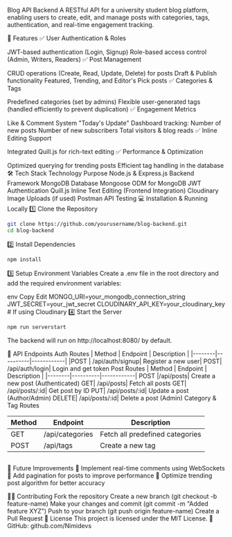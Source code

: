 Blog API Backend
A RESTful API for a university student blog platform, enabling users to create, edit, and manage posts with categories, tags, authentication, and real-time engagement tracking.

🚀 Features
✅ User Authentication & Roles

JWT-based authentication (Login, Signup)
Role-based access control (Admin, Writers, Readers)
✅ Post Management

CRUD operations (Create, Read, Update, Delete) for posts
Draft & Publish functionality
Featured, Trending, and Editor's Pick posts
✅ Categories & Tags

Predefined categories (set by admins)
Flexible user-generated tags (handled efficiently to prevent duplication)
✅ Engagement Metrics

Like & Comment System
"Today's Update" Dashboard tracking:
Number of new posts
Number of new subscribers
Total visitors & blog reads
✅ Inline Editing Support

Integrated Quill.js for rich-text editing
✅ Performance & Optimization

Optimized querying for trending posts
Efficient tag handling in the database
🛠️ Tech Stack
Technology	Purpose
Node.js & Express.js	Backend Framework
MongoDB	Database
Mongoose	ODM for MongoDB
JWT	Authentication
Quill.js	Inline Text Editing (Frontend Integration)
Cloudinary	Image Uploads (if used)
Postman	API Testing
💻 Installation & Running Locally
1️⃣ Clone the Repository
```sh
git clone https://github.com/yourusername/blog-backend.git
cd blog-backend
```
2️⃣ Install Dependencies
```sh
npm install
```
3️⃣ Setup Environment Variables
Create a .env file in the root directory and add the required environment variables:

env
Copy
Edit
MONGO_URI=your_mongodb_connection_string
JWT_SECRET=your_jwt_secret
CLOUDINARY_API_KEY=your_cloudinary_key  # If using Cloudinary
4️⃣ Start the Server
```sh
npm run serverstart
```
The backend will run on http://localhost:8080/ by default.

📡 API Endpoints
Auth Routes
| Method | Endpoint | Description |
|--------|----------|------------|
|POST |	/api/auth/signup|	Register a new user|
POST|	/api/auth/login|	Login and get token
Post Routes
| Method | Endpoint | Description |
|--------|----------|------------|
POST	|/api/posts|	Create a new post (Authenticated)
GET|	/api/posts|	Fetch all posts
GET|	/api/posts/:id|	Get post by ID
PUT|	/api/posts/:id|	Update a post (Author/Admin)
DELETE|	/api/posts/:id|	Delete a post (Admin)
Category & Tag Routes

| Method | Endpoint | Description |
|--------|----------|------------|
GET	| /api/categories|	Fetch all predefined categories
POST |	/api/tags|	Create a new tag

##
🚀 Future Improvements
🔹 Implement real-time comments using WebSockets
🔹 Add pagination for posts to improve performance
🔹 Optimize trending post algorithm for better accuracy

👨‍💻 Contributing
Fork the repository
Create a new branch (git checkout -b feature-name)
Make your changes and commit (git commit -m "Added feature XYZ")
Push to your branch (git push origin feature-name)
Create a Pull Request
📜 License
This project is licensed under the MIT License.
🔗 GitHub: github.com/Nimidevs